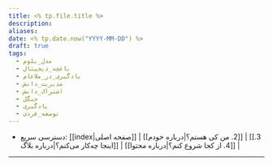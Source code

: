 ```yaml
---
title: <% tp.file.title %>
description: 
aliases: 
date: <% tp.date.now("YYYY-MM-DD") %>
draft: true
tags:
  - مدل_بلوم
  - باغچه_دیجیتال
  - یادگیری_در_ملاعام
  - مدیریت_دانش
  - اشتراک_دانش
  - جنگل
  - یادگیری
  - توسعه_فردی
---
```

- دسترسی سریع: [[index|صفحه اصلی]] | [[2. من کی هستم؟|درباره خودم]] | [[3. اینجا چه‌کار می‌کنم؟|درباره بلاگ]] | [[4. از کجا شروع کنم؟|درباره محتوا]] | 
---

